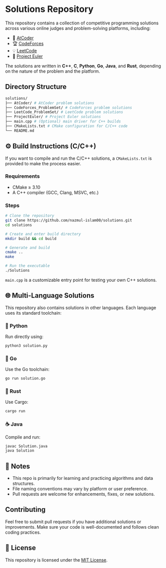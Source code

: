 # Solutions Repository

This repository contains a collection of competitive programming solutions across various online judges and problem-solving platforms, including:

- 🧩 [AtCoder](https://atcoder.jp)
- 🏆 [CodeForces](https://codeforces.com)
- 💡 [LeetCode](https://leetcode.com)
- 🧮 [Project Euler](https://projecteuler.net)

  
The solutions are written in **C++**, **C**, **Python**, **Go**, **Java**, and **Rust**, depending on the nature of the problem and the platform.


## Directory Structure

```bash
solutions/
├── AtCoder/ # AtCoder problem solutions
├── CodeForces_ProblemSet/ # CodeForces problem solutions
├── LeetCode_ProblemSet/ # LeetCode problem solutions
├── ProjectEuler/ # Project Euler solutions
├── main.cpp # (Optional) main driver for C++ builds
├── CMakeLists.txt # CMake configuration for C/C++ code
└── README.md
```


## ⚙️ Build Instructions (C/C++)

If you want to compile and run the C/C++ solutions, a `CMakeLists.txt` is provided to make the process easier.

### Requirements
- CMake ≥ 3.10
- A C++ compiler (GCC, Clang, MSVC, etc.)

### Steps

```bash
# Clone the repository
git clone https://github.com/nazmul-islam00/solutions.git
cd solutions

# Create and enter build directory
mkdir build && cd build

# Generate and build
cmake ..
make

# Run the executable
./Solutions
```

``main.cpp`` is a customizable entry point for testing your own C++ solutions.


## 🌐 Multi-Language Solutions
This repository also contains solutions in other languages. Each language uses its standard toolchain:

### 🐍 Python
Run directly using:

```bash
python3 solution.py
```

### 🦫 Go
Use the Go toolchain:

```bash
go run solution.go
```

### 🦀 Rust
Use Cargo:

```bash
cargo run
```

### ☕ Java
Compile and run:

```bash
javac Solution.java
java Solution
```


## 📌 Notes

- This repo is primarily for learning and practicing algorithms and data structures.
- File naming conventions may vary by platform or user preference.
- Pull requests are welcome for enhancements, fixes, or new solutions.


## Contributing
Feel free to submit pull requests if you have additional solutions or improvements. Make sure your code is well-documented and follows clean coding practices.


## 📜 License
This repository is licensed under the [MIT License](LICENSE).


